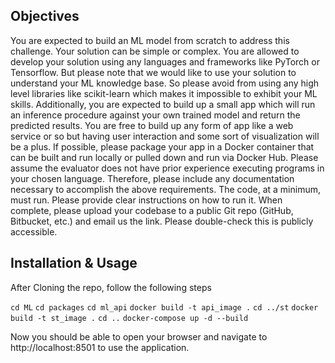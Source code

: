 
## Objectives

You are expected to build an ML model from scratch to address this challenge. Your solution can be simple or complex. You are allowed to develop your solution using any languages and frameworks like PyTorch or Tensorflow. But please note that we would like to use your solution to understand your ML knowledge base. So please avoid from using any high level libraries like scikit-learn which makes it impossible to exhibit your ML skills.
Additionally, you are expected to build up a small app which will run an inference procedure against your own trained model and return the predicted results. You are free to build up any form of app like a web service or so but having user interaction and some sort of visualization will be a plus.
If possible, please package your app in a Docker container that can be built and run locally or pulled down and run via Docker Hub.
Please assume the evaluator does not have prior experience executing programs in your chosen language. Therefore, please include any documentation necessary to accomplish the above requirements.
The code, at a minimum, must run. Please provide clear instructions on how to run it.
When complete, please upload your codebase to a public Git repo (GitHub, Bitbucket, etc.) and email us the link. Please double-check this is publicly accessible.

## Installation & Usage 

After Cloning the repo, follow the following steps

`cd ML`
`cd packages`
`cd ml_api`
`docker build -t api_image .`
`cd ../st`
`docker build -t st_image .`
`cd ..`
`docker-compose up -d --build`

Now you should be able to open your browser and navigate to http://localhost:8501 to use the application.